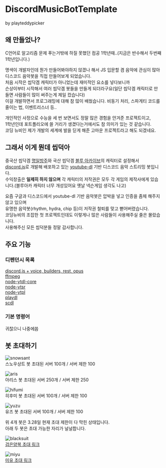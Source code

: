 # DiscordMusicBotTemplate 
by playteddypicker  
  
## 왜 만들었나?

C언어로 알고리즘 문제 푸는거밖에 하질 못했던 컴공 1학년때..(지금은 반수해서 두번째 1학년입니다.)  
  
명색이 개발자인데 뭔가 만들어봐야하지 않겠나 해서 JS 입문할 겸 음악에 관심이 많아 디스코드 음악봇을 직접 만들어보게 되었습니다.  
처음 시작은 씹닥겜 캐릭터가 아니었는데 재미적인 요소를 넣다보니까  
슨상이부터 시작해서 여러 씹닥겜 봇들을 만들게 되더라구요(일단 씹닥겜 캐릭터로 만들면 사람들이 많이 써주는게 제일 컸습니다)    
이걸 개발하면서 프로그래밍에 대해 참 많이 배웠습니다. 비동기 처리, 스파게티 코드를 줄이는 법, 이벤트리스너 등..  
  
개인적인 사정으로 수능을 세 번 보면서도 정말 많은 경험을 안겨준 프로젝트이고,   
1학년인데 포트폴리오에 쓸 거리가 생겼다는거에서도 참 의미가 있는 것 같습니다.  
코딩 뉴비인 제가 개발의 세계에 발을 딛게 해준 고마운 프로젝트라고 해도 되겠네요.


## 그래서 이게 뭔데 씹덕아
중국산 씹닥겜 [명일방주](https://www.arknights.kr/)와 국산 씹닥겜 [블루 아카이브](https://bluearchive.nexon.com/home)의 캐릭터로 설정해서  
[discord.js](https://discord.js.org/#/)로 개발해 배포하고 있는 [youtube-dl](https://youtube-dl.org/) 기반 디스코드 음악 스트리밍 봇입니다.    
수익창출은 **일제히 하지 않으며** 각 캐릭터의 저작권은 모두 각 게임의 제작사에게 있습니다.(블루아카 캐릭터 너무 개성있어요 옛날 넥슨게임 생각도 나고)  
  
요즘 구글과 디스코드에서 youtube-dl 기반 음악봇은 압박을 넣고 인증을 좀체 해주지 않고 있으며  
유명한 음악봇(rhythm, hydra, chip 등)이 저작권 철퇴를 맞고 뻗어버렸습니다.  
코딩뉴비의 조잡한 첫 프로젝트인데도 이렇게나 많은 사람들이 사용해주실 줄은 몰랐습니다.  
사용해주신 모든 씹덕분들 정말 감사합니다.

## 주요 기능

### 디펜던시 목록
[discord.js + voice, builders, rest, opus](https://github.com/discordjs/discord.js/)  
[ffmpeg](https://github.com/FFmpeg/FFmpeg)  
[node-ytdl-core](https://github.com/fent/node-ytdl-core)  
[node-ytsr](https://github.com/TimeForANinja/node-ytsr)  
[node-ytpl](https://github.com/TimeForANinja/node-ytpl)  
[playdl](https://github.com/play-dl/play-dl)  
[scdl](https://github.com/zackradisic/node-soundcloud-downloader)  

### 기본 명령어
귀찮으니 나중에씀


## 봇 초대하기

![snowsant](https://media.discordapp.net/attachments/917014052612481034/957714187872796782/2022-03-28_03.53.32.png)  
스노우상트 봇 초대된 서버 100개 / 서버 제한 100
  
![aris](https://media.discordapp.net/attachments/917014052612481034/957714188086693938/2022-03-28_03.53.45.png)  
아리스 봇 초대된 서버 250개 / 서버 제한 250
  
![hifumi](https://media.discordapp.net/attachments/917014052612481034/957714188321570927/2022-03-28_03.53.52.png)  
히후미 봇 초대된 서버 100개 / 서버 제한 100
  
![yuzu](https://media.discordapp.net/attachments/917014052612481034/957714188539682947/2022-03-28_03.53.58.png)  
유즈 봇 초대된 서버 100개 / 서버 제한 100  
  
  
위 4개 봇은 3.28일 현재 초대 제한이 다 막힌 상태입니다.  
아래 두 봇은 초대 가능한 자리가 널널합니다.  
  
  
![blacksuit](https://media.discordapp.net/attachments/917014052612481034/957714188732604456/2022-03-28_03.54.06.png)  
[검은양복 초대 링크](https://discord.com/api/oauth2/authorize?client_id=957670020522057779&permissions=8&scope=bot%20applications.commands)  
  
  
![miyu](https://media.discordapp.net/attachments/917014052612481034/957714188959121498/2022-03-28_03.54.12.png)  
[미유 초대 링크](https://discord.com/api/oauth2/authorize?client_id=957671563656827000&permissions=8&scope=bot%20applications.commands) 
